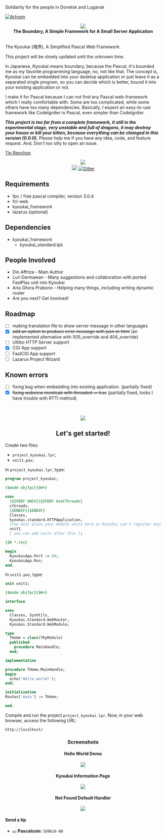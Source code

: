 Solidarity for the people in Donetsk and Lugansk

[![Artyom](https://i.ytimg.com/vi/mDoic3l8_HM/maxresdefault.jpg)](https://youtu.be/mDoic3l8_HM)

<div align="center">
  <img src="src/images/kyoukai_framework.png"/>
</div>

<div align="center">
  <strong>The Boundary, A Simple Framework for A Small Server Application</strong>
</div>
<br>

The Kyoukai (境界), A Simplified Pascal Web Framework.

This project will be slowly updated until the unknown time.

In Japanese, Kyoukai means boundary, because the Pascal, it's bounded me as my favorite programming language, no, not like that. The concept is, Kyoukai can be embedded into your desktop application or just leave it as a separated single program, so you can decide which is better, bound it into your existing application or not.

I make it for Pascal because I can not find any Pascal web-framework which I really comfortable with. Some are too complicated, while some others have too many dependencies. Basically, I expect an easy-to-use framework like CodeIgniter in Pascal, even simpler than CodeIgniter.

<b><i>This project is too far from a complete framework, it still in the experimental stage, very unstable and full of dragons, it may destroy your house or kill your kitten, because everything can be changed in this version (0.0.0).</i></b>
Please help me if you have any idea, code, and feature request. And, Don't too silly to open an issue.

<a href="#tiprenchon">Tip Renchon</a>

<div align="center">
<img src="https://forthebadge.com/images/badges/powered-by-electricity.svg">
</div>
<div align="center">
<a href="https://badge.fury.io/gh/afuriza%2Fkyoukai_framework"><img src="https://badge.fury.io/gh/afuriza%2Fkyoukai_framework.svg" alt="GitHub version" height="18"></a>
<a href="https://gitter.im/kyoukai_framework?utm_source=badge&utm_medium=badge&utm_campaign=pr-badge&utm_content=badge"><img src="https://badges.gitter.im/Join Chat.svg" alt="Gitter"></a>
</div>

Requirements
---
* fpc / free pascal compiler, version 3.0.4
* fcl-web
* kyoukai_framework
* lazarus (optional)

Dependencies
---
* kyoukai_framework
  * kyoukai_standard.lpk

People Involved
---
* Dio Affriza - Main Author
* Luri Darmawan - Many suggestions and collaboration with ported FastPlaz unit into Kyoukai
* Aria Ghora Prabono - Helping many things, including writing dynamic router
* Are you next? Get Involved!

Roadmap
---
- [ ] making translation file to show server message in other languages
- [x] ~~add an option to produce error message with json or html~~ (an implemented alternative with 505_override and 404_override)
- [ ] Ultibo HTTP Server support
- [x] CGI App support
- [ ] FastCGI App support
- [ ] Lazarus Project Wizard

Known errors
---
- [ ] fixing bug when embedding into existing application. (partially fixed)
- [x] ~~fixing webview memleak with threaded := true~~ (partially fixed, looks I have trouble with RTTI method)

<br>
<br>
<div align="center">
  <img src="src/icons/nyanpasu_125p.png"/>
</div>
<div align="center">
  <h2>Let's get started!</h2>
</div>

Create two files:

* `project_kyoukai.lpr`;
* `unit1.pas`;

In `project_kyoukai.lpr`, type:

```pascal
program project_kyoukai;

{$mode objfpc}{$H+}

uses
  {$IFDEF UNIX}{$IFDEF UseCThreads}
  cthreads,
  {$ENDIF}{$ENDIF}
  Classes,
  kyoukai.standard.HTTPApplication,
  {You must place your module units here or Kyoukai can't register anything!}
  unit1
  { you can add units after this };

{$R *.res}

begin
  KyoukaiApp.Port := 80;
  KyoukaiApp.Run;
end.
```

In `unit1.pas`, type:

```pascal
unit unit1;

{$mode objfpc}{$H+}

interface

uses
  Classes, SysUtils,
  Kyoukai.Standard.WebRouter,
  Kyoukai.Standard.WebModule;

type
  THome = class(TKyModule)
  published
    procedure MainHandle;
  end;

implementation

procedure THome.MainHandle;
begin
  echo('Hello world!');
end;

initialization
Routes['main'] := THome;

end.
```

Compile and run the project `project_kyoukai.lpr`. Now, in your web browser, access the following URL:

```
http://localhost/
```


<h3 align="center">Screenshots</h3>
<h4 align="center">Hello World Demo</h4>
<div align="center">
  <img src="src/images/helloworld_demo.png" />
</div>

<h4 align="center">Kyoukai Information Page</h4>
<div align="center">
  <img src="src/images/information_page.png" />
</div>

<h4 align="center">Not Found Default Handler</h4>
<div align="center">
  <img src="src/images/notfound_page.png" />
</div>

<h4 id="tiprenchon"> Send a tip</h4>

* :pound: **Pascalcoin**: `589616-80`

